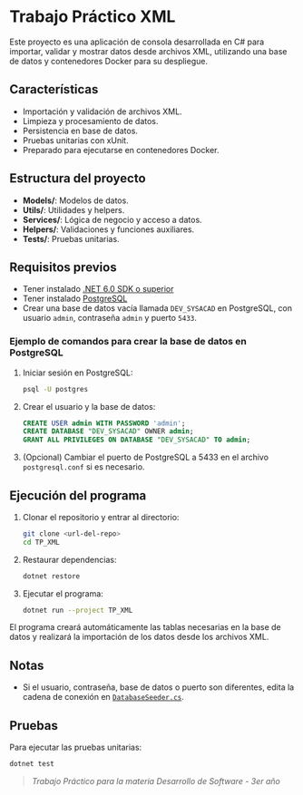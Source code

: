 # Trabajo Práctico XML

Este proyecto es una aplicación de consola desarrollada en C# para importar, validar y mostrar datos desde archivos XML, utilizando una base de datos y contenedores Docker para su despliegue.

## Características

- Importación y validación de archivos XML.
- Limpieza y procesamiento de datos.
- Persistencia en base de datos.
- Pruebas unitarias con xUnit.
- Preparado para ejecutarse en contenedores Docker.

## Estructura del proyecto

- **Models/**: Modelos de datos.
- **Utils/**: Utilidades y helpers.
- **Services/**: Lógica de negocio y acceso a datos.
- **Helpers/**: Validaciones y funciones auxiliares.
- **Tests/**: Pruebas unitarias.

## Requisitos previos

- Tener instalado [.NET 6.0 SDK o superior](https://dotnet.microsoft.com/download)
- Tener instalado [PostgreSQL](https://www.postgresql.org/download/)
- Crear una base de datos vacía llamada `DEV_SYSACAD` en PostgreSQL, con usuario `admin`, contraseña `admin` y puerto `5433`.

### Ejemplo de comandos para crear la base de datos en PostgreSQL

1. Iniciar sesión en PostgreSQL:
   ```sh
   psql -U postgres
   ```
2. Crear el usuario y la base de datos:
   ```sql
   CREATE USER admin WITH PASSWORD 'admin';
   CREATE DATABASE "DEV_SYSACAD" OWNER admin;
   GRANT ALL PRIVILEGES ON DATABASE "DEV_SYSACAD" TO admin;
   ```
3. (Opcional) Cambiar el puerto de PostgreSQL a 5433 en el archivo `postgresql.conf` si es necesario.

## Ejecución del programa

1. Clonar el repositorio y entrar al directorio:
   ```sh
   git clone <url-del-repo>
   cd TP_XML
   ```

2. Restaurar dependencias:
   ```sh
   dotnet restore
   ```

3. Ejecutar el programa:
   ```sh
   dotnet run --project TP_XML
   ```

El programa creará automáticamente las tablas necesarias en la base de datos y realizará la importación de los datos desde los archivos XML.

## Notas

- Si el usuario, contraseña, base de datos o puerto son diferentes, edita la cadena de conexión en [`DatabaseSeeder.cs`](TP_XML/Services/DatabaseSeeder.cs).

## Pruebas

Para ejecutar las pruebas unitarias:
```sh
dotnet test
```



> _Trabajo Práctico para la materia Desarrollo de Software - 3er año_

